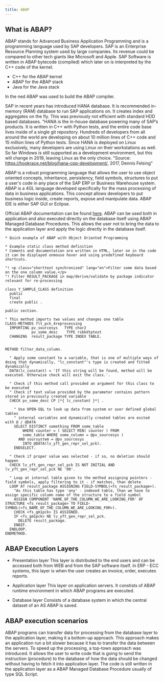 ```yaml
---
title: ABAP
---
```


## What is ABAP?

ABAP stands for Advanced Business Application Programming and is a programming language used by SAP developers.
SAP is an Enterprise Resource Planning system used by large companies. Its revenue could be compared to other tech giants like Microsoft and Apple.
SAP Software is written in ABAP bytecode (compiled) which later on is interpreted by the C++ code of the kernel.

* C++ for the ABAP kernel
* ABAP for the ABAP stack
* Java for the Java stack

In the ned ABAP was used to build the ABAP compiler.

SAP in recent years has introduced HANA database. It is recommended in-memory (RAM) database to run SAP applications on. It creates index and aggregates on the fly. This was previously not efficient with standard HDD based databases.
"HANA is the in-house database powering many of SAP’s products. It is written in C++ with Python tests, and the entire code base lives inside of a single git repository. Hundreds of developers from all around the world are developing on about 10 million lines of C++ code and 15 million lines of Python tests.
Since HANA is deployed on Linux exclusively, many developers are using Linux on their workstations as well. So far Windows is still supported as a development environment, but this will change in 2019, leaving Linux as the only choice. "Source: https://hookrace.net/blog/hana-cpp-development/, 2017, Dennis Felsing"


ABAP is a robust programming language that allows the user to use object oriented concepts, inheritance, persistency, field symbols, structures to put a user's code in any place of the SAP ERP or Business Warehouse system. ABAP is a 4GL language developed specifically for the mass processing of data in business applications. This concept allows developers to put business logic inside, create reports, expose and manipulate data. 
ABAP IDE is either SAP GUI or Eclipse.

Official ABAP documentation can be found [here](https://help.sap.com/doc/abapdocu_750_index_htm/7.50/en-US/index.htm).
ABAP can be used both in application and also executed directly on the database itself using ABAP Managed Database Procedures. 
This allows the user not to bring the data to the application layer and apply the logic directly in the database itself.

```ABAP
* Quick example of ABAP with Object Oriented Programming

* Example static class method definition
* Coments and documentation are written in HTML, later on in the code it can be displayed onmouse hover and using predefined keyboard shortcuts.

"! <p class="shorttext synchronized" lang="en">Filter some data based on the one column value.</p>
"! Filter RESULT_PACKAGE in map/derive/validate by package indicator relevant for re-processing

class Y_SAMPLE_CLASS definition
  public
  final
  create public .

public section.

" This method imports two values and changes one table
CLASS-METHODS flt_pck_4reprocessing
  IMPORTING pv_sourcesys   TYPE char2
            pv_some_desc    TYPE rsbkdtptext
  CHANGING  result_package TYPE INDEX TABLE.


METHOD filter_data_column.

  " Apply some constant to a variable, that is one of multiple ways of doing that dynamically, "lc_constant"'s type is created and fitted dynamically
  DATA(lc_constant) = 'If this string will be found, method will be executed. Otherwise check will exit the class.'.

  " Check if this method call provided an argument for this class to be executed 
  " Check if text value provided by the parameter contains pattern stored in previously created variable  
  CHECK pv_some_desc CP |*{ lc_constant }*| .

    " Use OPEN-SQL to look up data from system or user defined global tables 
    " internal variables and dynamically created tables are exited with @ / @DATA
    SELECT DISTINCT something FROM some_table
        WHERE counter = ( SELECT MIN( counter ) FROM
        some_table WHERE some_column = @pv_sourcesys )
      AND soursystem = @pv_sourcesys
        INTO @DATA(lv_yft_gen_repr_sel_pck).
    ENDSELECT.

  " Check if proper value was selected - if so, no deletion should happen
  CHECK lv_yft_gen_repr_sel_pck IS NOT INITIAL AND lv_yft_gen_repr_sel_pck NE '00'.

  " Loop at internal table given to the method assigning pointers - field symbols, apply filtering to it - if matches, than delete
  LOOP AT result_package ASSIGNING FIELD-SYMBOL(<fs_result_package>).
    "As this table has type 'any' - indexed table, than we have to assign specific column name of the structure to a field symbol
    ASSIGN COMPONENT 'NAME_OF_THE_COLUMN_WE_ARE_LOOKING_FOR' OF STRUCTURE <fs_result_package> TO FIELD-SYMBOL(<fs_NAME_OF_THE_COLUMN_WE_ARE_LOOKING_FOR>).
    CHECK <fs_gm1pck> IS ASSIGNED.
    IF <fs_gm1pck> NE lv_yft_gen_repr_sel_pck.
      DELETE result_package.
    ENDIF.
  ENDLOOP.
ENDMETHOD. 
```

## ABAP Execution Layers
* Presentation layer 
This layer is distributed to the end users and can be accessed both from WEB and from the SAP software itself. In ERP - ECC systems, this layer is when the user creates an invoice, order, executes reports.

* Application layer 
This layer on application servers. It constists of ABAP runtime environment in which ABAP programs are executed.

* Database layer
Consists of a database system in which the central dataset of an AS ABAP is saved.

## ABAP execution scenarios

ABAP programs can transfer data for processing from the database layer to the application layer, making it a bottom-up approach. This approach makes an application run a bit slower because it has to transfer the data between the servers.
To speed up the processing, a top-town approach was introduced. It allows the user to write code that is going to send the instruction (procedure) to the database of how the data should be changed without having to fetch it into application layer. The code is still written in the application layer as a ABAP Managed Database Procedure usually of type SQL Script.  
